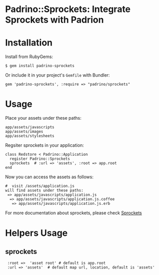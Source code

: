# Padrino::Sprockets: Integrate Sprockets with Padrion

# Installation #

Install from RubyGems:

    $ gem install padrino-sprockets

Or include it in your project's `Gemfile` with Bundler:

    gem 'padrino-sprockets', :require => "padrino/sprockets"

# Usage #

Place your assets under these paths:
    
    app/assets/javascripts
    app/assets/images
    app/assets/stylesheets
    
Regsiter sprockets in your application:

    class Redstore < Padrino::Application
      register Padrino::Sprockets
      sprockets  # :url => 'assets', :root => app.root
    end

Now you can access the assets as follows:

    #  visit /assets/application.js
    will find assets under these paths:
     => app/assets/javascripts/application.js
      => app/assets/javascripts/application.js.coffee
       => app/assets/javascripts/application.js.erb
    
For more documentation about sprockets, please check [Sprockets](https://github.com/sstephenson/sprockets/)

# Helpers Usage #
 
## sprockets
     :root =>  'asset root' # default is app.root
     :url => 'assets'  # default map url, location, default is 'assets'

     
